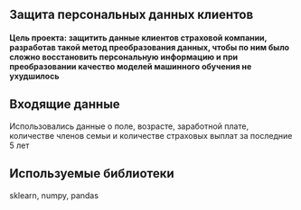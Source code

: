 ## Защита персональных данных клиентов

#### Цель проекта: защитить данные клиентов страховой компании, разработав такой метод преобразования данных, чтобы по ним было сложно восстановить персональную информацию и при преобразовании качество моделей машинного обучения не ухудшилось

## Входящие данные
Использовались данные о поле, возрасте, заработной плате, количестве членов семьи и количестве страховых выплат за последние 5 лет

## Используемые библиотеки
sklearn, numpy, pandas
